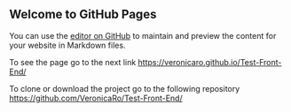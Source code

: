 ## Welcome to GitHub Pages

You can use the [editor on GitHub](https://github.com/VeronicaRo/Test-Front-End/edit/master/README.md) to maintain and preview the content for your website in Markdown files.

To see the page go to the next link
https://veronicaro.github.io/Test-Front-End/


To clone or download the project go to the following repository
https://github.com/VeronicaRo/Test-Front-End/